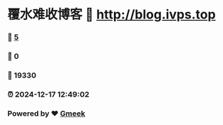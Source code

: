 # 覆水难收博客 :link: http://blog.ivps.top 
### :page_facing_up: [5](http://blog.ivps.top/tag.html) 
### :speech_balloon: 0 
### :hibiscus: 19330 
### :alarm_clock: 2024-12-17 12:49:02 
### Powered by :heart: [Gmeek](https://github.com/Meekdai/Gmeek)
